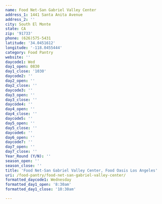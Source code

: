 ```yaml
---
name: Food Net-San Gabriel Valley Center
address_1: 1441 Santa Anita Avenue
address_2: ''
city: South El Monte
state: CA
zip: '91733'
phone: (626)575-5431
latitude: '34.0451612'
longitude: '-118.0455444'
category: Food Pantry
website: ''
daycode1: Wed
day1_open: 0830
day1_close: '1030'
daycode2: ''
day2_open: ''
day2_close: ''
daycode3: ''
day3_open: ''
day3_close: ''
daycode4: ''
day4_open: ''
day4_close: ''
daycode5: ''
day5_open: ''
day5_close: ''
daycode6: ''
day6_open: ''
daycode7: ''
day7_open: ''
day7_close: ''
Year_Round (Y/N): ''
season_open: ''
season_close: ''
title: 'Food Net-San Gabriel Valley Center, Food Oasis Los Angeles'
uri: /food-pantry/food-net-san-gabriel-valley-center/
formatted_daycode1: Wednesday
formatted_day1_open: '8:30am'
formatted_day1_close: '10:30am'

---
```


